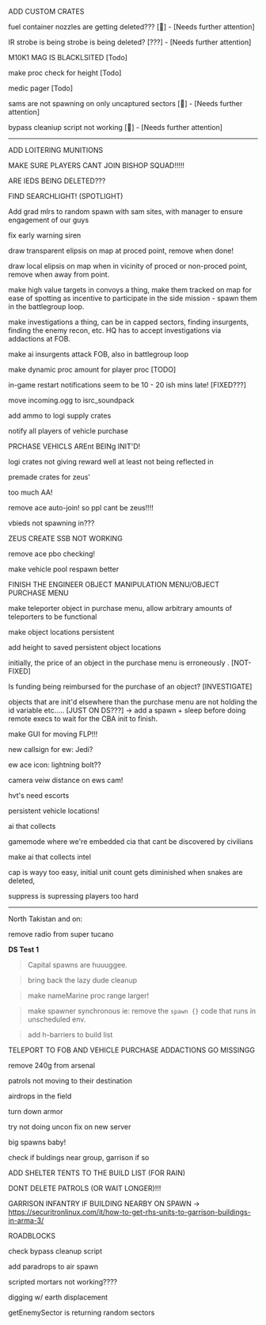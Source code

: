 
ADD CUSTOM CRATES

fuel container nozzles are getting deleted???               [🐛] - [Needs further attention]

IR strobe is being strobe is being deleted?                 [???] - [Needs further attention]

M10K1 MAG IS BLACKLSITED                                    [Todo]

make proc check for height                                  [Todo]

medic pager                                                 [Todo]

sams are not spawning on only uncaptured sectors            [🐛] - [Needs further attention]

bypass cleaniup script not working                          [🐛] - [Needs further attention]

--------------------------------------

ADD LOITERING MUNITIONS

MAKE SURE PLAYERS CANT JOIN BISHOP SQUAD!!!!!

ARE IEDS BEING DELETED???

FIND SEARCHLIGHT! (SPOTLIGHT)

Add grad mlrs to random spawn with sam sites, with manager to ensure engagement of our guys

fix early warning siren

draw transparent elipsis on map at proced point, remove when done!

draw local elipsis on map when in vicinity of proced or non-proced point, remove when away from point.

make high value targets in convoys a thing, make them tracked on map for ease of spotting as incentive to participate in the side mission - spawn them in the battlegroup loop.

make investigations a thing, can be in capped sectors, finding insurgents, finding the enemy recon, etc. HQ has to accept investigations via addactions at FOB.

make ai insurgents attack FOB, also in battlegroup loop

make dynamic proc amount for player proc [TODO]

in-game restart notifications seem to be 10 - 20 ish mins late! [FIXED???]

move incoming.ogg to isrc_soundpack

add ammo to logi supply crates

notify all players of vehicle purchase

PRCHASE VEHICLS AREnt BEINg INIT'D!

logi crates not giving reward well at least not being reflected in 

premade crates for zeus'

too much AA!

remove ace auto-join! so ppl cant be zeus!!!!

vbieds not spawning in???

ZEUS CREATE SSB NOT WORKING

remove ace pbo checking!

make vehicle pool respawn better

FINISH THE ENGINEER OBJECT MANIPULATION MENU/OBJECT PURCHASE MENU

make teleporter object in purchase menu, allow arbitrary amounts of teleporters to be functional

make object locations persistent

add height to saved persistent object locations

initially, the price of an object in the purchase menu is erroneously <any>. [NOT-FIXED]

Is funding being reimbursed for the purchase of an object? [INVESTIGATE]

objects that are init'd elsewhere than the purchase menu are not holding the id variable etc..... [JUST ON DS???] -> add a spawn + sleep before doing remote execs to wait for the CBA init to finish.

make GUI for moving FLP!!!

new callsign for ew:  Jedi?

ew ace icon: lightning bolt??

camera veiw distance on ews cam!

hvt's need escorts

persistent vehicle locations!

ai that collects 

gamemode where we're embedded cia that cant be discovered by civilians

make ai that collects intel

cap is wayy too easy, initial unit count gets diminished when snakes are deleted,

suppress is supressing players too hard


-------

North Takistan and on: 


remove radio from super tucano


__DS Test 1__
> Capital spawns are huuuggee.

> bring back the lazy dude cleanup

> make nameMarine proc range larger!

> make spawner synchronous ie: remove the `spawn {}` code that runs in unscheduled env.

> add h-barriers to build list

TELEPORT TO FOB AND VEHICLE PURCHASE ADDACTIONS GO MISSINGG

remove 240g from arsenal 

patrols not moving to their destination

airdrops in the field

turn down armor

try not doing uncon fix on new server

big spawns baby!

check if buldings near group, garrison if so

ADD SHELTER TENTS TO THE BUILD LIST (FOR RAIN)

DONT DELETE PATROLS (OR WAIT LONGER)!!!

GARRISON INFANTRY IF BUILDING NEARBY ON SPAWN -> https://securitronlinux.com/it/how-to-get-rhs-units-to-garrison-buildings-in-arma-3/

ROADBLOCKS

check bypass cleanup script

add paradrops to air spawn

scripted mortars not working????

digging w/ earth displacement

getEnemySector is returning random sectors


